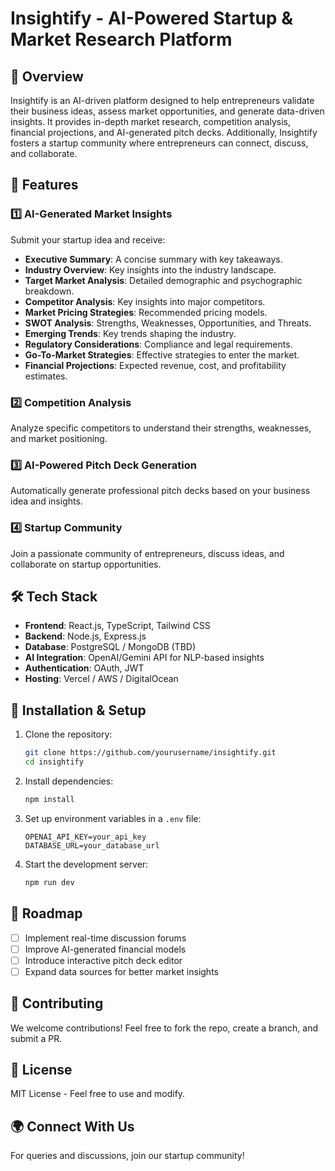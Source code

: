 # Insightify - AI-Powered Startup & Market Research Platform

## 🚀 Overview
Insightify is an AI-driven platform designed to help entrepreneurs validate their business ideas, assess market opportunities, and generate data-driven insights. It provides in-depth market research, competition analysis, financial projections, and AI-generated pitch decks. Additionally, Insightify fosters a startup community where entrepreneurs can connect, discuss, and collaborate.

## 🌟 Features
### 1️⃣ AI-Generated Market Insights
Submit your startup idea and receive:
- **Executive Summary**: A concise summary with key takeaways.
- **Industry Overview**: Key insights into the industry landscape.
- **Target Market Analysis**: Detailed demographic and psychographic breakdown.
- **Competitor Analysis**: Key insights into major competitors.
- **Market Pricing Strategies**: Recommended pricing models.
- **SWOT Analysis**: Strengths, Weaknesses, Opportunities, and Threats.
- **Emerging Trends**: Key trends shaping the industry.
- **Regulatory Considerations**: Compliance and legal requirements.
- **Go-To-Market Strategies**: Effective strategies to enter the market.
- **Financial Projections**: Expected revenue, cost, and profitability estimates.

### 2️⃣ Competition Analysis
Analyze specific competitors to understand their strengths, weaknesses, and market positioning.

### 3️⃣ AI-Powered Pitch Deck Generation
Automatically generate professional pitch decks based on your business idea and insights.

### 4️⃣ Startup Community
Join a passionate community of entrepreneurs, discuss ideas, and collaborate on startup opportunities.

## 🛠️ Tech Stack
- **Frontend**: React.js, TypeScript, Tailwind CSS
- **Backend**: Node.js, Express.js
- **Database**: PostgreSQL / MongoDB (TBD)
- **AI Integration**: OpenAI/Gemini API for NLP-based insights
- **Authentication**: OAuth, JWT
- **Hosting**: Vercel / AWS / DigitalOcean

## 🔧 Installation & Setup
1. Clone the repository:
   ```bash
   git clone https://github.com/yourusername/insightify.git
   cd insightify
   ```
2. Install dependencies:
   ```bash
   npm install
   ```
3. Set up environment variables in a `.env` file:
   ```plaintext
   OPENAI_API_KEY=your_api_key
   DATABASE_URL=your_database_url
   ```
4. Start the development server:
   ```bash
   npm run dev
   ```

## 📌 Roadmap
- [ ] Implement real-time discussion forums
- [ ] Improve AI-generated financial models
- [ ] Introduce interactive pitch deck editor
- [ ] Expand data sources for better market insights

## 🤝 Contributing
We welcome contributions! Feel free to fork the repo, create a branch, and submit a PR.

## 📜 License
MIT License - Feel free to use and modify.

## 🌍 Connect With Us
For queries and discussions, join our startup community!

